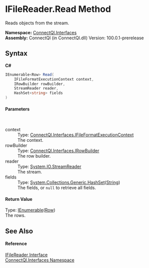 # IFileReader.Read Method 
 

Reads objects from the stream.

**Namespace:**&nbsp;<a href="N_ConnectQl_Interfaces">ConnectQl.Interfaces</a><br />**Assembly:**&nbsp;ConnectQl (in ConnectQl.dll) Version: 100.0.1-prerelease

## Syntax

**C#**<br />
``` C#
IEnumerable<Row> Read(
	IFileFormatExecutionContext context,
	IRowBuilder rowBuilder,
	StreamReader reader,
	HashSet<string> fields
)
```


#### Parameters
&nbsp;<dl><dt>context</dt><dd>Type: <a href="T_ConnectQl_Interfaces_IFileFormatExecutionContext">ConnectQl.Interfaces.IFileFormatExecutionContext</a><br />The context.</dd><dt>rowBuilder</dt><dd>Type: <a href="T_ConnectQl_Interfaces_IRowBuilder">ConnectQl.Interfaces.IRowBuilder</a><br />The row builder.</dd><dt>reader</dt><dd>Type: <a href="http://msdn2.microsoft.com/en-us/library/6aetdk20" target="_blank">System.IO.StreamReader</a><br />The stream.</dd><dt>fields</dt><dd>Type: <a href="http://msdn2.microsoft.com/en-us/library/bb359438" target="_blank">System.Collections.Generic.HashSet</a>(<a href="http://msdn2.microsoft.com/en-us/library/s1wwdcbf" target="_blank">String</a>)<br />The fields, or `null` to retrieve all fields.</dd></dl>

#### Return Value
Type: <a href="http://msdn2.microsoft.com/en-us/library/9eekhta0" target="_blank">IEnumerable</a>(<a href="T_ConnectQl_Results_Row">Row</a>)<br />The rows.

## See Also


#### Reference
<a href="T_ConnectQl_Interfaces_IFileReader">IFileReader Interface</a><br /><a href="N_ConnectQl_Interfaces">ConnectQl.Interfaces Namespace</a><br />